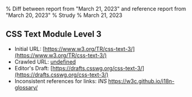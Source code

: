 % Diff between report from "March 21, 2023" and reference report from "March 20, 2023"
% Strudy
% March 21, 2023

## CSS Text Module Level 3

- Initial URL: [https://www.w3.org/TR/css-text-3/](https://www.w3.org/TR/css-text-3/)
- Crawled URL: [undefined](undefined)
- Editor's Draft: [https://drafts.csswg.org/css-text-3/](https://drafts.csswg.org/css-text-3/)
- Inconsistent references for links: *INS* https://w3c.github.io/i18n-glossary/



